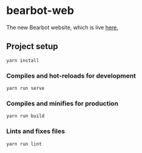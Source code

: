 # bearbot-web

The new Bearbot website, which is live [here.](https://bearbot.plusreed.com)

## Project setup

`yarn install`

### Compiles and hot-reloads for development

`yarn run serve`

### Compiles and minifies for production

`yarn run build`

### Lints and fixes files

`yarn run lint`
